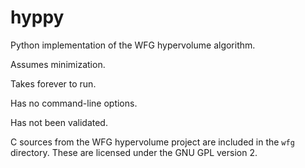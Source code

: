 hyppy
==========

Python implementation of the WFG hypervolume algorithm.

Assumes minimization.

Takes forever to run.

Has no command-line options.

Has not been validated.


C sources from the WFG hypervolume project are included in the `wfg` directory.  These are licensed under the GNU GPL version 2.
